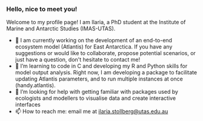 ### Hello, nice to meet you!
Welcome to my profile page! I am Ilaria, a PhD student at the Institute of Marine and Antarctic Studies (IMAS-UTAS).
- 🔭 I am currently working on the development of an end-to-end ecosystem model (Atlantis) for East Antarctica. If you have any suggestions or would like to collaborate, propose potential scenarios, or just have a question, don't hesitate to contact me!
- 🌱 I’m learning to code in C and developing my R and Python skills for model output analysis. Right now, I am developing a package to facilitate updating Atlantis parameters, and to run multiple instances at once (handy.atlantis).
- 🤔 I’m looking for help with getting familiar with packages used by ecologists and modellers to visualise data and create interactive interfaces
- 📫 How to reach me: email me at ilaria.stollberg@utas.edu.au
<!--
**iles-stell/iles-stell** is a ✨ _special_ ✨ repository because its `README.md` (this file) appears on your GitHub profile.
>


